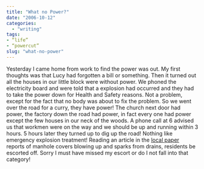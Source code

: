 ```yaml
---
title: "What no Power?"
date: "2006-10-12"
categories: 
  - "writing"
tags:
- “life”
- “powercut”
slug: "what-no-power"
---
```


Yesterday I came home from work to find the power was out. My first thoughts was that Lucy had forgotten a bill or something. Then it turned out all the houses in our little block were without power. We phoned the electricity board and were told that a explosion had occurred and they had to take the power down for Health and Safety reasons. Not a problem, except for the fact that no body was about to fix the problem. So we went over the road for a curry, they have power! The church next door had power, the factory down the road had power, in fact every one had power except the few houses in our neck of the woods. A phone call at 6 advised us that workmen were on the way and we should be up and running within 3 hours. 5 hours later they turned up to dig up the road! Nothing like emergency explosion treatment! Reading an article in the [local paper][1] reports of manhole covers blowing up and sparks from drains, residents be escorted off. Sorry I must have missed my escort or do I not fall into that category!

[1]:	https://www.sudburytoday.co.uk/ViewArticle2.aspx?SectionID=850&ArticleID=1818214
